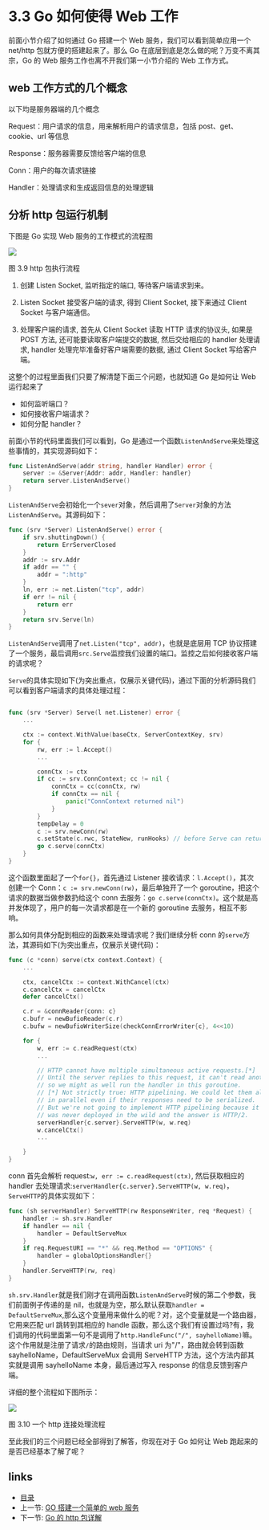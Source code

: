 # 3.3 Go 如何使得 Web 工作

前面小节介绍了如何通过 Go 搭建一个 Web 服务，我们可以看到简单应用一个 net/http 包就方便的搭建起来了。那么 Go 在底层到底是怎么做的呢？万变不离其宗，Go 的 Web 服务工作也离不开我们第一小节介绍的 Web 工作方式。

## web 工作方式的几个概念

以下均是服务器端的几个概念

Request：用户请求的信息，用来解析用户的请求信息，包括 post、get、cookie、url 等信息

Response：服务器需要反馈给客户端的信息

Conn：用户的每次请求链接

Handler：处理请求和生成返回信息的处理逻辑

## 分析 http 包运行机制

下图是 Go 实现 Web 服务的工作模式的流程图

![](https://ngte-superbed.oss-cn-beijing.aliyuncs.com/uPic/images/3.3.http.png?raw=true)

图 3.9 http 包执行流程

1. 创建 Listen Socket, 监听指定的端口, 等待客户端请求到来。

2. Listen Socket 接受客户端的请求, 得到 Client Socket, 接下来通过 Client Socket 与客户端通信。

3. 处理客户端的请求, 首先从 Client Socket 读取 HTTP 请求的协议头, 如果是 POST 方法, 还可能要读取客户端提交的数据, 然后交给相应的 handler 处理请求, handler 处理完毕准备好客户端需要的数据, 通过 Client Socket 写给客户端。

这整个的过程里面我们只要了解清楚下面三个问题，也就知道 Go 是如何让 Web 运行起来了

- 如何监听端口？
- 如何接收客户端请求？
- 如何分配 handler？

前面小节的代码里面我们可以看到，Go 是通过一个函数`ListenAndServe`来处理这些事情的，其实现源码如下：

```Go
func ListenAndServe(addr string, handler Handler) error {
	server := &Server{Addr: addr, Handler: handler}
	return server.ListenAndServe()
}

```

`ListenAndServe`会初始化一个`sever`对象，然后调用了`Server`对象的方法`ListenAndServe`。其源码如下：

```Go
func (srv *Server) ListenAndServe() error {
	if srv.shuttingDown() {
		return ErrServerClosed
	}
	addr := srv.Addr
	if addr == "" {
		addr = ":http"
	}
	ln, err := net.Listen("tcp", addr)
	if err != nil {
		return err
	}
	return srv.Serve(ln)
}

```

`ListenAndServe`调用了`net.Listen("tcp", addr)`，也就是底层用 TCP 协议搭建了一个服务，最后调用`src.Serve`监控我们设置的端口。监控之后如何接收客户端的请求呢？

`Serve`的具体实现如下(为突出重点，仅展示关键代码)，通过下面的分析源码我们可以看到客户端请求的具体处理过程：

```Go

func (srv *Server) Serve(l net.Listener) error {
	...

	ctx := context.WithValue(baseCtx, ServerContextKey, srv)
	for {
		rw, err := l.Accept()
		...

		connCtx := ctx
		if cc := srv.ConnContext; cc != nil {
			connCtx = cc(connCtx, rw)
			if connCtx == nil {
				panic("ConnContext returned nil")
			}
		}
		tempDelay = 0
		c := srv.newConn(rw)
		c.setState(c.rwc, StateNew, runHooks) // before Serve can return
		go c.serve(connCtx)
	}
}

```

这个函数里面起了一个`for{}`，首先通过 Listener 接收请求：`l.Accept()`，其次创建一个 Conn：`c := srv.newConn(rw)`，最后单独开了一个 goroutine，把这个请求的数据当做参数扔给这个 conn 去服务：`go c.serve(connCtx)`。这个就是高并发体现了，用户的每一次请求都是在一个新的 goroutine 去服务，相互不影响。

那么如何具体分配到相应的函数来处理请求呢？我们继续分析 conn 的`serve`方法，其源码如下(为突出重点，仅展示关键代码)：

```Go
func (c *conn) serve(ctx context.Context) {
    ...

	ctx, cancelCtx := context.WithCancel(ctx)
	c.cancelCtx = cancelCtx
	defer cancelCtx()

	c.r = &connReader{conn: c}
	c.bufr = newBufioReader(c.r)
	c.bufw = newBufioWriterSize(checkConnErrorWriter{c}, 4<<10)

	for {
		w, err := c.readRequest(ctx)
        ...

		// HTTP cannot have multiple simultaneous active requests.[*]
		// Until the server replies to this request, it can't read another,
		// so we might as well run the handler in this goroutine.
		// [*] Not strictly true: HTTP pipelining. We could let them all process
		// in parallel even if their responses need to be serialized.
		// But we're not going to implement HTTP pipelining because it
		// was never deployed in the wild and the answer is HTTP/2.
		serverHandler{c.server}.ServeHTTP(w, w.req)
		w.cancelCtx()
        ...

	}
}
```

conn 首先会解析 request:`w, err := c.readRequest(ctx)`, 然后获取相应的 handler 去处理请求:`serverHandler{c.server}.ServeHTTP(w, w.req)`，`ServeHTTP`的具体实现如下：

```Go
func (sh serverHandler) ServeHTTP(rw ResponseWriter, req *Request) {
	handler := sh.srv.Handler
	if handler == nil {
		handler = DefaultServeMux
	}
	if req.RequestURI == "*" && req.Method == "OPTIONS" {
		handler = globalOptionsHandler{}
	}
	handler.ServeHTTP(rw, req)
}
```

`sh.srv.Handler`就是我们刚才在调用函数`ListenAndServe`时候的第二个参数，我们前面例子传递的是 nil，也就是为空，那么默认获取`handler = DefaultServeMux`,那么这个变量用来做什么的呢？对，这个变量就是一个路由器，它用来匹配 url 跳转到其相应的 handle 函数，那么这个我们有设置过吗?有，我们调用的代码里面第一句不是调用了`http.HandleFunc("/", sayhelloName)`嘛。这个作用就是注册了请求`/`的路由规则，当请求 uri 为"/"，路由就会转到函数 sayhelloName，DefaultServeMux 会调用 ServeHTTP 方法，这个方法内部其实就是调用 sayhelloName 本身，最后通过写入 response 的信息反馈到客户端。

详细的整个流程如下图所示：

![](https://ngte-superbed.oss-cn-beijing.aliyuncs.com/uPic/images/3.3.illustrator.png?raw=true)

图 3.10 一个 http 连接处理流程

至此我们的三个问题已经全部得到了解答，你现在对于 Go 如何让 Web 跑起来的是否已经基本了解了呢？

## links

- [目录](preface.md)
- 上一节: [GO 搭建一个简单的 web 服务](03.2.md)
- 下一节: [Go 的 http 包详解](03.4.md)
